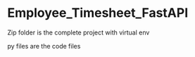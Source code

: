 # Employee_Timesheet_FastAPI

Zip folder is the complete project with virtual env

py files are the code files
